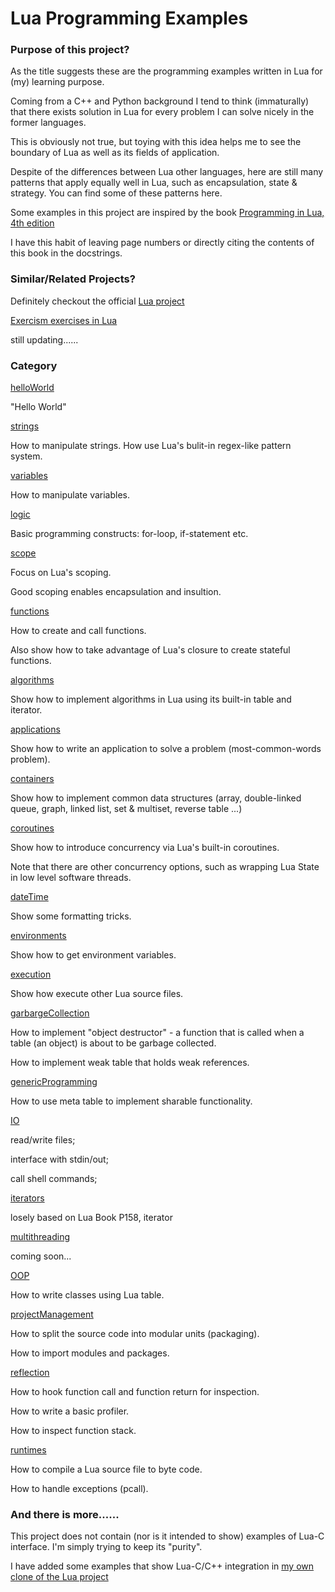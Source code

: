 
Lua Programming Examples
========================

### Purpose of this project?

As the title suggests these are the programming examples written in 
Lua for (my) learning purpose. 

Coming from a C++ and Python background I tend to think (immaturally) that 
there exists solution in Lua for every problem I can solve nicely in the 
former languages. 

This is obviously not true, but toying with this idea helps me to see 
the boundary of Lua as well as its fields of application. 

Despite of the differences between Lua other languages, here are still 
many patterns that apply equally well in Lua, such as encapsulation, 
state & strategy. You can find some of these patterns here.

Some examples in this project are inspired by the book 
[Programming in Lua, 4th edition](
https://www.amazon.com/Programming-Lua-Fourth-Roberto-Ierusalimschy/dp/8590379868
)

I have this habit of leaving page numbers or directly citing 
the contents of this book in the docstrings.

### Similar/Related Projects?

Definitely checkout the official [Lua project](https://github.com/lua/lua)

[Exercism exercises in Lua](https://github.com/exercism/lua)

still updating......

### Category

[helloWorld](src/helloWorld)

"Hello World"

[strings](src/strings)

How to manipulate strings. How use Lua's bulit-in regex-like pattern 
system.

[variables](src/variables)

How to manipulate variables.

[logic](src/logic)

Basic programming constructs: for-loop, if-statement etc.

[scope](src/scope)

Focus on Lua's scoping. 

Good scoping enables encapsulation and insultion.

[functions](src/functions)

How to create and call functions.

Also show how to take advantage of Lua's closure to create stateful 
functions.

[algorithms](src/algorithms)

Show how to implement algorithms in Lua using its built-in table and 
iterator.

[applications](src/applications)

Show how to write an application to solve a problem (most-common-words
 problem).

[containers](src/containers)

Show how to implement common data structures (array, double-linked queue, 
graph, linked list, set & multiset, reverse table ...)

[coroutines](src/coroutines)

Show how to introduce concurrency via Lua's built-in coroutines.

Note that there are other concurrency options, such as wrapping Lua 
State in low level software threads.

[dateTime](src/dateTime)

Show some formatting tricks.

[environments](src/environments)

Show how to get environment variables.

[execution](src/execution)

Show how execute other Lua source files.

[garbargeCollection](src/garbageCollection)

How to implement "object destructor" - a function that is called when 
a table (an object) is about to be garbage collected.

How to implement weak table that holds weak references.

[genericProgramming](src/genericProgramming)

How to use meta table to implement sharable functionality.

[IO](src/IO)

read/write files;

interface with stdin/out;

call shell commands;

[iterators](src/iterators)

losely based on Lua Book P158, iterator

[multithreading](src/multithreading)

coming soon...

[OOP](src/OOP)

How to write classes using Lua table.

[projectManagement](src/projectManagement)

How to split the source code into modular units (packaging).

How to import modules and packages.

[reflection](src/reflection)

How to hook function call and function return for inspection.

How to write a basic profiler.

How to inspect function stack.

[runtimes](src/runtimes)

How to compile a Lua source file to byte code.

How to handle exceptions (pcall).

### And there is more......

This project does not contain (nor is it intended to show) examples 
of Lua-C interface. I'm simply trying to keep its "purity".

I have added some examples that show Lua-C/C++ integration in 
[my own clone of the Lua project](https://github.com/powergun/lua/tree/wein)


